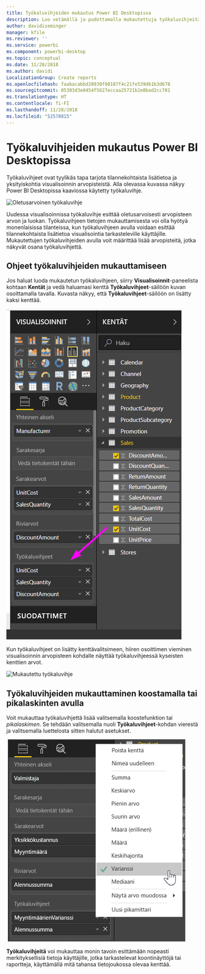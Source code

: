 ```yaml
---
title: Työkaluvihjeiden mukautus Power BI Desktopissa
description: Luo vetämällä ja pudottamalla mukautettuja työkaluvihjeitä visualisointeihin
author: davidiseminger
manager: kfile
ms.reviewer: ''
ms.service: powerbi
ms.component: powerbi-desktop
ms.topic: conceptual
ms.date: 11/28/2018
ms.author: davidi
LocalizationGroup: Create reports
ms.openlocfilehash: faabacabbd20930f90187f4c21fe539d61b3d678
ms.sourcegitcommit: 05303d3e0454f5627eccaa25721b2e0bad2cc781
ms.translationtype: HT
ms.contentlocale: fi-FI
ms.lasthandoff: 11/28/2018
ms.locfileid: "52578815"
---
```

# <a name="customizing-tooltips-in-power-bi-desktop"></a>Työkaluvihjeiden mukautus Power BI Desktopissa
Työkaluvihjeet ovat tyylikäs tapa tarjota tilannekohtaista lisätietoa ja yksityiskohtia visualisoinnin arvopisteistä. Alla olevassa kuvassa näkyy Power BI Desktopissa kaaviossa käytetty työkaluvihje.

![Oletusarvoinen työkaluvihje](media/desktop-custom-tooltips/custom-tooltips-1.png)

Uudessa visualisoinnissa työkaluvihje esittää oletusarvoisesti arvopisteen arvon ja luokan. Työkaluvihjeen tietojen mukauttamisesta voi olla hyötyä monenlaisissa tilanteissa, kun työkaluvihjeen avulla voidaan esittää tilannekohtaista lisätietoa visualisointia tarkasteleville käyttäjille. Mukautettujen työkaluvihjeiden avulla voit määrittää lisää arvopisteitä, jotka näkyvät osana työkaluvihjettä.

## <a name="how-to-customize-tooltips"></a>Ohjeet työkaluvihjeiden mukauttamiseen
Jos haluat luoda mukautetun työkaluvihjeen, siirry **Visualisoinnit**-paneelista kohtaan **Kentät** ja vedä haluamasi kenttä **Työkaluvihjeet**-säilöön kuvan osoittamalla tavalla. Kuvasta näkyy, että **Työkaluvihjeet**-säilöön on lisätty kaksi kenttää.

![Työkaluvihjekenttien lisääminen](media/desktop-custom-tooltips/custom-tooltips-2.png)

Kun työkaluvihjeet on lisätty kenttävalitsimeen, hiiren osoittimen vieminen visualisoinnin arvopisteen kohdalle näyttää työkaluvihjeessä kyseisten kenttien arvot.

![Mukautettu työkaluvihje](media/desktop-custom-tooltips/custom-tooltips-3.png)

## <a name="customizing-tooltips-with-aggregation-or-quick-calcs"></a>Työkaluvihjeiden mukauttaminen koostamalla tai pikalaskinten avulla
Voit mukauttaa työkaluvihjettä lisää valitsemalla koostefunktion tai *pikalaskimen*. Se tehdään valitsemalla nuoli **Työkaluvihjeet**-kohdan vierestä ja valitsemalla luettelosta sitten halutut asetukset.

![Työkaluvihje ja pikalaskin](media/desktop-custom-tooltips/custom-tooltips-4.png)

**Työkaluvihjeitä** voi mukauttaa monin tavoin esittämään nopeasti merkityksellisiä tietoja käyttäjille, jotka tarkastelevat koontinäyttöjä tai raportteja, käyttämällä mitä tahansa tietojoukossa olevaa kenttää.

